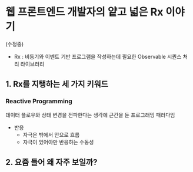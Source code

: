 # 웹 프론트엔드 개발자의 얕고 넓은 Rx 이야기

(수정중)

- Rx : 비동기와 이벤트 기반 프로그램을 작성하는데 필요한 Observable 시퀀스 처리 라이브러리

## 1. Rx를 지탱하는 세 가지 키워드

### Reactive Programming

데이터 플로우와 상태 변경을 전파한다는 생각에 근간을 둔 프로그래밍 패러다임

- 반응
    - 자극은 밖에서 안으로 흐름
    - 자극이 있어야만 반응하는 수동성
  
## 2. 요즘 들어 왜 자주 보일까?
